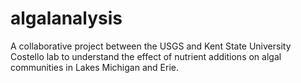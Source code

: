 # algalanalysis
A collaborative project between the USGS and Kent State University Costello lab to understand the effect of nutrient additions on algal communities in Lakes Michigan and Erie. 
